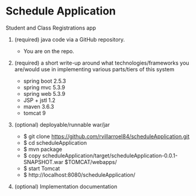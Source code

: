 # Schedule Application

Student and Class Registrations app

1.	(required) java code via a GitHub repository.
     - You are on the repo.
2.	(required) a short write-up around what technologies/frameworks you are/would use in implementing various parts/tiers of this system
     - spring boot 2.5.3
     - spring mvc 5.3.9
     - spring web 5.3.9
     - JSP + jstl 1.2
     - maven 3.6.3
     - tomcat 9
3.	(optional) deployable/runnable war/jar

     - $ git clone https://github.com/rvillarroel84/scheduleApplication.git
     - $ cd scheduleApplication
     - $ mvn package
     - $ copy scheduleApplication/target/scheduleApplication-0.0.1-SNAPSHOT.war $TOMCAT/webapps/
     - $ start Tomcat
     - $ http://localhost:8080/scheduleApplication/
  

4.	(optional) Implementation documentation

 
  

